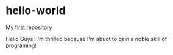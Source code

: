 # hello-world
My first repository

Hello Guys!
I'm thrilled because I'm abuot to gain a noble skill of programing!
